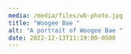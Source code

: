 ```yaml
---
media: /media/files/wb-photo.jpg
title: "Woogee Bae "
alt: "A portrait of Woogee Bae "
date: 2022-12-13T11:19:00-0500
---
```

